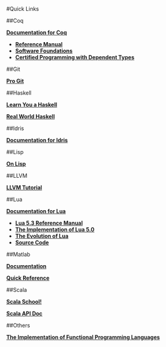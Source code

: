 #Quick Links

##Coq

[**Documentation for Coq**](https://coq.inria.fr/documentation)
  * [**Reference Manual**](https://coq.inria.fr/distrib/current/refman/)
  * [**Software Foundations**](http://www.cis.upenn.edu/~bcpierce/sf/current/index.html)
  * [**Certified Programming with Dependent Types**](http://adam.chlipala.net/cpdt/)

##Git

[**Pro Git**](http://git-scm.com/book/en/v2)

##Haskell

[**Learn You a Haskell**](http://learnyouahaskell.com/chapters)

[**Real World Haskell**](http://book.realworldhaskell.org/)

##Idris

[**Documentation for Idris**](http://www.idris-lang.org/documentation/)

##Lisp

[**On Lisp**](http://dunsmor.com/lisp/onlisp/onlisp.html)

##LLVM

[**LLVM Tutorial**](http://llvm.org/docs/tutorial/index.html)

##Lua

[**Documentation for Lua**](http://www.lua.org/docs.html)
  * [**Lua 5.3 Reference Manual**](http://www.lua.org/manual/5.3/)
  * [**The Implementation of Lua 5.0**](http://www.lua.org/doc/jucs05.pdf)
  * [**The Evolution of Lua**](http://www.lua.org/doc/hopl.pdf)
  * [**Source Code**](http://www.lua.org/source/5.3/)

##Matlab

[**Documentation**](http://www.mathworks.com/help/matlab/index.html)

[**Quick Reference**](http://www.cs.cmu.edu/~tom/10601_fall2012/recitations/matlab_quickref.pdf)

##Scala

[**Scala School!**](https://twitter.github.io/scala_school/index.html)

[**Scala  API Doc**](http://www.scala-lang.org/api/current/#package)

##Others

[**The Implementation of Functional Programming Languages**](http://research.microsoft.com/en-us/um/people/simonpj/papers/slpj-book-1987/)
